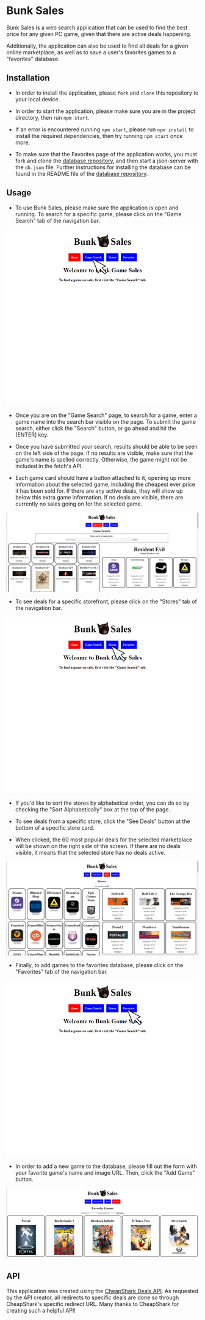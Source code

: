 # Bunk Sales

Bunk Sales is a web search application that can be used to find the best price for any given PC game, given that there are active deals happening.

Additionally, the application can also be used to find all deals for a given online marketplace, as well as to save a user's favorites games to a "favorites" database.

## Installation

- In order to install the application, please ```fork``` and ```clone``` this repository to your local device.

- In order to start the application, please make sure you are in the project directory, then run ```npm start```.

- If an error is encountered running ```npm start```, please run ```npm install``` to install the required dependencies, then try running ```npm start``` once more.

- To make sure that the Favorites page of the application works, you must fork and clone the [database repository](https://github.com/ZachatorCodes/phase-2-project-server), and then start a json-server with the ```db.json``` file. Further instructions for installing the database can be found in the README file of the [database repository](https://github.com/ZachatorCodes/phase-2-project-server).

## Usage

- To use Bunk Sales, please make sure the application is open and running. To search for a specific game, please click on the "Game Search" tab of the navigation bar.

![](readme-ss-1.png)

- Once you are on the "Game Search" page, to search for a game, enter a game name into the search bar visible on the page. To submit the game search, either click the "Search" button, or go ahead and hit the [ENTER] key.

- Once you have submitted your search, results should be able to be seen on the left side of the page. If no results are visible, make sure that the game's name is spelled correctly. Otherwise, the game might not be included in the fetch's API.

- Each game card should have a button attached to it, opening up more information about the selected game, including the cheapest ever price it has been sold for. If there are any active deals, they will show up below this extra game information. If no deals are visible, there are currently no sales going on for the selected game.

![](readme-ss-2.png)

- To see deals for a specific storefront, please click on the "Stores" tab of the navigation bar.

![](readme-ss-3.png)

- If you'd like to sort the stores by alphabetical order, you can do so by checking the "Sort Alphabetically" box at the top of the page.

- To see deals from a specific store, click the "See Deals" button at the bottom of a specific store card.

- When clicked, the 60 most popular deals for the selected marketplace will be shown on the right side of the screen. If there are no deals visible, it means that the selected store has no deals active.

![](readme-ss-4.png)

- Finally, to add games to the favorites database, please click on the "Favorites" tab of the navigation bar.

![](readme-ss-5.png)

- In order to add a new game to the database, please fill out the form with your favorite game's name and image URL. Then, click the "Add Game" button.

![](readme-ss-6.png)

## API

This application was created using the [CheapShark Deals API](https://apidocs.cheapshark.com/). As requested by the API creator, all redirects to specific deals are done so through CheapShark's specific redirect URL. Many thanks to CheapShark for creating such a helpful API!
